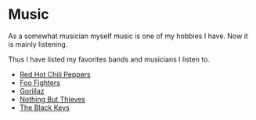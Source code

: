# Music

As a somewhat musician myself music is one of my hobbies I have. Now it is mainly listening.

Thus I have listed my favorites bands and musicians I listen to.

- [Red Hot Chili Peppers](https://redhotchilipeppers.com/)
- [Foo Fighters](https://foofighters.com/)
- [Gorillaz](https://www.gorillaz.com/)
- [Nothing But Thieves](https://www.nbthieves.com/)
- [The Black Keys](https://theblackkeys.com/)